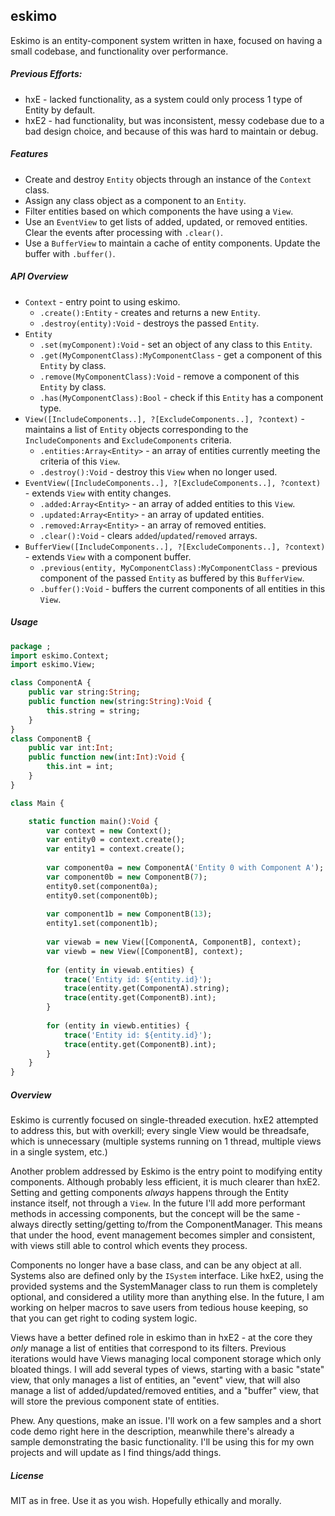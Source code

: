 ## eskimo
Eskimo is an entity-component system written in haxe, focused on having a small codebase, and functionality over performance.

##### Previous Efforts:
* hxE - lacked functionality, as a system could only process 1 type of Entity by default.
* hxE2 - had functionality, but was inconsistent, messy codebase due to a bad design choice, and because of this was hard to maintain or debug.

##### Features
* Create and destroy `Entity` objects through an instance of the `Context` class.
* Assign any class object as a component to an `Entity`.
* Filter entities based on which components the have using a `View`.
* Use an `EventView` to get lists of added, updated, or removed entities. Clear the events after processing with `.clear()`.
* Use a `BufferView` to maintain a cache of entity components. Update the buffer with `.buffer()`.

##### API Overview
* `Context` - entry point to using eskimo.
  * `.create():Entity` - creates and returns a new `Entity`.
  * `.destroy(entity):Void` - destroys the passed `Entity`.
* `Entity`
  * `.set(myComponent):Void` - set an object of any class to this `Entity`.
  * `.get(MyComponentClass):MyComponentClass` - get a component of this `Entity` by class.
  * `.remove(MyComponentClass):Void` - remove a component of this `Entity` by class.
  * `.has(MyComponentClass):Bool` - check if this `Entity` has a component type.
* `View([IncludeComponents..], ?[ExcludeComponents..], ?context)` - maintains a list of `Entity` objects corresponding to the `IncludeComponents` and `ExcludeComponents` criteria.
  * `.entities:Array<Entity>` - an array of entities currently meeting the criteria of this `View`.
  * `.destroy():Void` - destroy this `View` when no longer used.
* `EventView([IncludeComponents..], ?[ExcludeComponents..], ?context)` - extends `View` with entity changes.
  * `.added:Array<Entity>` - an array of added entities to this `View`.
  * `.updated:Array<Entity>` - an array of updated entities.
  * `.removed:Array<Entity>` - an array of removed entities.
  * `.clear():Void` - clears `added`/`updated`/`removed` arrays.
* `BufferView([IncludeComponents..], ?[ExcludeComponents..], ?context)` - extends `View` with a component buffer.
  * `.previous(entity, MyComponentClass):MyComponentClass` - previous component of the passed `Entity` as buffered by this `BufferView`.
  * `.buffer():Void` - buffers the current components of all entities in this `View`.

##### Usage
```haxe
package ;
import eskimo.Context;
import eskimo.View;

class ComponentA {
	public var string:String;
	public function new(string:String):Void {
		this.string = string;
	}
}
class ComponentB {
	public var int:Int;
	public function new(int:Int):Void {
		this.int = int;
	}
}

class Main {

	static function main():Void {
		var context = new Context();
		var entity0 = context.create();
		var entity1 = context.create();
		
		var component0a = new ComponentA('Entity 0 with Component A');
		var component0b = new ComponentB(7);
		entity0.set(component0a);
		entity0.set(component0b);
		
		var component1b = new ComponentB(13);
		entity1.set(component1b);
		
		var viewab = new View([ComponentA, ComponentB], context);
		var viewb = new View([ComponentB], context);
		
		for (entity in viewab.entities) {
			trace('Entity id: ${entity.id}');
			trace(entity.get(ComponentA).string);
			trace(entity.get(ComponentB).int);
		}
		
		for (entity in viewb.entities) {
			trace('Entity id: ${entity.id}');
			trace(entity.get(ComponentB).int);
		}
	}
}
```

##### Overview
Eskimo is currently focused on single-threaded execution. hxE2 attempted to address this, but with overkill; every single View would be threadsafe, which is unnecessary (multiple systems running on 1 thread, multiple views in a single system, etc.)

Another problem addressed by Eskimo is the entry point to modifying entity components. Although probably less efficient, it is much clearer than hxE2. Setting and getting components *always* happens through the Entity instance itself, not through a `View`. In the future I'll add more performant methods in accessing components, but the concept will be the same - always directly setting/getting to/from the ComponentManager. This means that under the hood, event management becomes simpler and consistent, with views still able to control which events they process.

Components no longer have a base class, and can be any object at all. Systems also are defined only by the `ISystem` interface. Like hxE2, using the provided systems and the SystemManager class to run them is completely optional, and considered a utility more than anything else. In the future, I am working on helper macros to save users from tedious house keeping, so that you can get right to coding system logic.

Views have a better defined role in eskimo than in hxE2 - at the core they *only* manage a list of entities that correspond to its filters. Previous iterations would have Views managing local component storage which only bloated things. I will add several types of views, starting with a basic "state" view, that only manages a list of entities, an "event" view, that will also manage a list of added/updated/removed entities, and a "buffer" view, that will store the previous component state of entities.

Phew. Any questions, make an issue. I'll work on a few samples and a short code demo right here in the description, meanwhile there's already a sample demonstrating the basic functionality. I'll be using this for my own projects and will update as I find things/add things.

##### License
MIT as in free. Use it as you wish. Hopefully ethically and morally.
